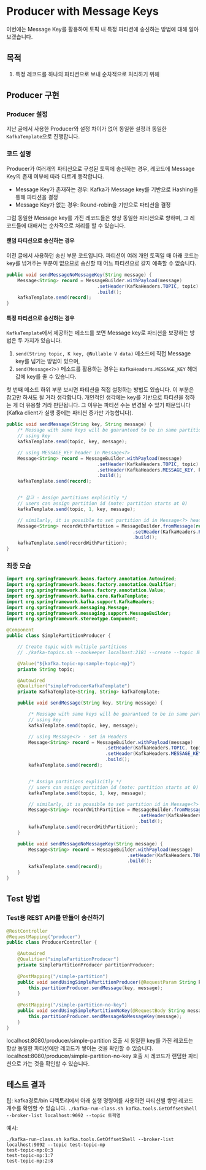 # Producer with Message Keys

이번에는 Message Key를 활용하여 토픽 내 특정 파티션에 송신하는 방법에 대해 알아보겠습니다.

## 목적
1. 특정 레코드를 하나의 파티션으로 보내 순차적으로 처리하기 위해

## Producer 구현
### Producer 설정
지난 글에서 사용한 Producer와 설정 차이가 없어 동일한 설정과 동일한 `KafkaTemplate`으로 진행합니다.

### 코드 설명
Producer가 여러개의 파티션으로 구성된 토픽에 송신하는 경우, 레코드에 Message Key의 존재 여부에 따라 다르게 동작합니다.
- Message Key가 존재하는 경우: Kafka가 Message key를 기반으로 Hashing을 통해 파티션을 결정 
- Message Key가 없는 경우: Round-robin을 기반으로 파티션을 결정

그럼 동일한 Message key를 가진 레코드들은 항상 동일한 파티션으로 향하며, 그 레코드들에 대해서는 순차적으로 처리를 할 수 있습니다.

#### 랜덤 파티션으로 송신하는 경우
이전 글에서 사용하던 송신 부분 코드입니다.
파티션이 여러 개인 토픽일 때 아래 코드는 key를 넘겨주는 부분이 없으므로 송신할 때 어느 파티션으로 갈지 예측할 수 없습니다.
```java
public void sendMessageNoMessageKey(String message) {
    Message<String> record = MessageBuilder.withPayload(message)
                                 .setHeader(KafkaHeaders.TOPIC, topic)
                                 .build();
    kafkaTemplate.send(record);
}
```

#### 특정 파티션으로 송신하는 경우
`KafkaTemplate`에서 제공하는 메소드를 보면 Message key로 파티션을 보장하는 방법은 두 가지가 있습니다.
1. `send(String topic, K key, @Nullable V data)` 메소드에 직접 Message key를 넘기는 방법이 있으며,
2. `send(Message<?>)` 메소드를 활용하는 경우는 `KafkaHeaders.MESSAGE_KEY` 헤더 값에 key를 줄 수 있습니다.

첫 번째 메소드 하위 부분 보시면 파티션을 직접 설정하는 방법도 있습니다. 이 부분은 참고만 하셔도 될 거라 생각합니다.
개인적인 생각에는 key를 기반으로 파티션을 정하는 게 더 유용할 거라 판단됩니다. 
그 이유는 파티션 수는 변경될 수 있기 때문입니다 (Kafka client가 실행 중에는 파티션 증가만 가능합니다).

```java
public void sendMessage(String key, String message) {
    /* Message with same keys will be guaranteed to be in same partition by Kafka */
    // using key
    kafkaTemplate.send(topic, key, message);

    // using MESSAGE_KEY header in Message<?>
    Message<String> record = MessageBuilder.withPayload(message)
                                 .setHeader(KafkaHeaders.TOPIC, topic)
                                 .setHeader(KafkaHeaders.MESSAGE_KEY, key)
                                 .build();
    kafkaTemplate.send(record);


    /* 참고 - Assign partitions explicitly */
    // users can assign partition id (note: partition starts at 0)
    kafkaTemplate.send(topic, 1, key, message);

    // similarly, it is possible to set partition id in Message<?> headers
    Message<String> recordWithPartition = MessageBuilder.fromMessage(record)
                                              .setHeader(KafkaHeaders.PARTITION_ID, 1)
                                              .build();
    kafkaTemplate.send(recordWithPartition);
}
```


### 최종 모습
```java
import org.springframework.beans.factory.annotation.Autowired;
import org.springframework.beans.factory.annotation.Qualifier;
import org.springframework.beans.factory.annotation.Value;
import org.springframework.kafka.core.KafkaTemplate;
import org.springframework.kafka.support.KafkaHeaders;
import org.springframework.messaging.Message;
import org.springframework.messaging.support.MessageBuilder;
import org.springframework.stereotype.Component;

@Component
public class SimplePartitionProducer {

    // Create topic with multiple partitions
    // ./kafka-topics.sh --zookeeper localhost:2181 --create --topic 토픽명 --partitions 3 --replication-factor 1

    @Value("${kafka.topic-mp:sample-topic-mp}")
    private String topic;

    @Autowired
    @Qualifier("simpleProducerKafkaTemplate")
    private KafkaTemplate<String, String> kafkaTemplate;

    public void sendMessage(String key, String message) {

        /* Message with same keys will be guaranteed to be in same partition by Kafka */
        // using key
        kafkaTemplate.send(topic, key, message);

        // using Message<?> - set in Headers
        Message<String> record = MessageBuilder.withPayload(message)
                                    .setHeader(KafkaHeaders.TOPIC, topic)
                                    .setHeader(KafkaHeaders.MESSAGE_KEY, key)
                                    .build();
        kafkaTemplate.send(record);


        /* Assign partitions explicitly */
        // users can assign partition id (note: partition starts at 0)
        kafkaTemplate.send(topic, 1, key, message);

        // similarly, it is possible to set partition id in Message<?> headers
        Message<String> recordWithPartition = MessageBuilder.fromMessage(record)
                                                .setHeader(KafkaHeaders.PARTITION_ID, 1)
                                                .build();
        kafkaTemplate.send(recordWithPartition);
    }

    public void sendMessageNoMessageKey(String message) {
        Message<String> record = MessageBuilder.withPayload(message)
                                            .setHeader(KafkaHeaders.TOPIC, topic)
                                            .build();
        kafkaTemplate.send(record);
    }
}
```

## Test 방법 
### Test용 REST API를 만들어 송신하기 
```java
@RestController
@RequestMapping("producer")
public class ProducerController {

    @Autowired
    @Qualifier("simplePartitionProducer")
    private SimplePartitionProducer partitionProducer;
    
    @PostMapping("/simple-partition")
    public void sendUsingSimplePartitionProducer(@RequestParam String key, @RequestBody String message) {
        this.partitionProducer.sendMessage(key, message);
    }
    
    @PostMapping("/simple-partition-no-key")
    public void sendUsingSimplePartitionNoKey(@RequestBody String message) {
        this.partitionProducer.sendMessageNoMessageKey(message);
    }
}
```
localhost:8080/producer/simple-partition 호출 시 동일한 key를 가진 레코드는 항상 동일한 파티션에만 레코드가 쌓이는 것을 확인할 수 있습니다. 
localhost:8080/producer/simple-partition-no-key 호출 시 레코드가 랜덤한 파티션으로 가는 것을 확인할 수 있습니다.

## 테스트 결과
팁: kafka경로/bin 디렉토리에서 아래 실행 명령어를 사용하면 파티션별 쌓인 레코드 개수를 확인할 수 있습니다.
`./kafka-run-class.sh kafka.tools.GetOffsetShell --broker-list localhost:9092 --topic 토픽명`

예시:
```
./kafka-run-class.sh kafka.tools.GetOffsetShell --broker-list localhost:9092 --topic test-topic-mp
test-topic-mp:0:3
test-topic-mp:1:7
test-topic-mp:2:8
```